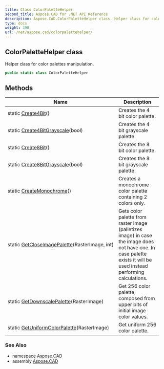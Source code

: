 ```yaml
---
title: Class ColorPaletteHelper
second_title: Aspose.CAD for .NET API Reference
description: Aspose.CAD.ColorPaletteHelper class. Helper class for color palettes manipulation
type: docs
weight: 390
url: /net/aspose.cad/colorpalettehelper/
---
```

## ColorPaletteHelper class

Helper class for color palettes manipulation.

```csharp
public static class ColorPaletteHelper
```

## Methods

| Name | Description |
| --- | --- |
| static [Create4Bit](../../aspose.cad/colorpalettehelper/create4bit/)() | Creates the 4 bit color palette. |
| static [Create4BitGrayscale](../../aspose.cad/colorpalettehelper/create4bitgrayscale/)(bool) | Creates the 4 bit grayscale palette. |
| static [Create8Bit](../../aspose.cad/colorpalettehelper/create8bit/)() | Creates the 8 bit color palette. |
| static [Create8BitGrayscale](../../aspose.cad/colorpalettehelper/create8bitgrayscale/)(bool) | Creates the 8 bit grayscale palette. |
| static [CreateMonochrome](../../aspose.cad/colorpalettehelper/createmonochrome/)() | Creates a monochrome color palette containing 2 colors only. |
| static [GetCloseImagePalette](../../aspose.cad/colorpalettehelper/getcloseimagepalette/)(RasterImage, int) | Gets color palette from raster image (palletizes image) in case the image does not have one. In case palette exists it will be used instead performing calculations. |
| static [GetDownscalePalette](../../aspose.cad/colorpalettehelper/getdownscalepalette/)(RasterImage) | Get 256 color palette, composed from upper bits of initial image color values. |
| static [GetUniformColorPalette](../../aspose.cad/colorpalettehelper/getuniformcolorpalette/)(RasterImage) | Get uniform 256 color palette. |

### See Also

* namespace [Aspose.CAD](../../aspose.cad/)
* assembly [Aspose.CAD](../../)


